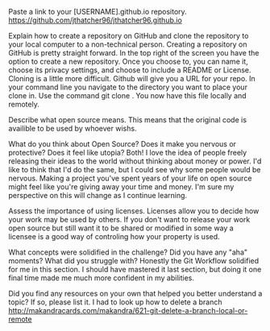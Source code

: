 Paste a link to your [USERNAME].github.io repository.
https://github.com/jthatcher96/jthatcher96.github.io

Explain how to create a repository on GitHub and clone the repository to your local computer to a non-technical person.
Creating a repository on GitHub is pretty straight forward. In the top right of the screen you have the option to create a new repository. Once you choose to, you can name it, choose its privacy settings, and choose to include a README or License. Cloning is a little more difficult. Github will give you a URL for your repo. In your command line you navigate to the directory you want to place your clone in. Use the command git clone <URL>. You now have this file locally and remotely.

Describe what open source means.
This means that the original code is availible to be used by whoever wishs.

What do you think about Open Source? Does it make you nervous or protective? Does it feel like utopia?
Both! I love the idea of people freely releasing their ideas to the world without thinking about money or power. I'd like to think that I'd do the same, but I could see why some people would be nervous. Making a project you've spent years of your life on open source might feel like you're giving away your time and money. I'm sure my perspective on this will change as I continue learning.


Assess the importance of using licenses.
Licenses allow you to decide how your work may be used by others. If you don't want to release your work open source but still want it to be shared or modified in some way a licensee is a good way of controling how your property is used.

What concepts were solidified in the challenge? Did you have any "aha" moments? What did you struggle with?
Honestly the Git Workflow solidified for me in this section. I should have mastered it last section, but doing it one final time made me much more confident in my abilities. 

Did you find any resources on your own that helped you better understand a topic? If so, please list it.
I had to look up how to delete a branch
http://makandracards.com/makandra/621-git-delete-a-branch-local-or-remote